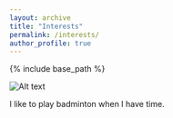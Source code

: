 ```yaml
---
layout: archive
title: "Interests"
permalink: /interests/
author_profile: true
---
```


{% include base_path %}


![Alt text](https://gourav-prateek-sharma.github.io/images/1679178556461.jpg "Sunset seen seen from a ship.")


I like to play badminton when I have time.

